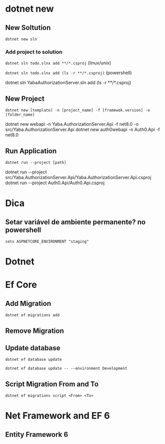 # dotnet new

## New Soltution
`dotnet new sln`

### Add project to solution
`dotnet sln todo.slnx add **/*.csproj` (linux/unix)

`dotnet sln todo.slnx add (ls -r **/*.csproj)` (powershell)

dotnet sln YabaAuthorizationServer.sln add (ls -r **/*.csproj)

## New Project
`dotnet new [template] -n [project_name] -f [framewok.version] -o [folder_name]`

dotnet new webapi -n Yaba.AuthorizationServer.Api -f net8.0 -o src/Yaba.AuthorizationServer.Api
dotnet new auth0webapi -n Auth0.Api -f net8.0 

## Run Application

`dotnet run --project [path]`

dotnet run --project src/Yaba.AuthorizationServer.Api/Yaba.AuthorizationServer.Api.csproj
dotnet run --project Auth0.Api/Auth0.Api.csproj

# Dica

## Setar variável de ambiente permanente? no powershell

`setx ASPNETCORE_ENVIRONMENT "staging"`

# Dotnet

# Ef Core

## Add Migration

`dotnet ef migrations add`


## Remove Migration


## Update database

`dotnet ef database update`

`dotnet ef database update -- --environment Development`


## Script Migration From and To

`dotnet ef migrations script <From> <To>`



# Net Framework and EF 6

## Entity Framework 6

